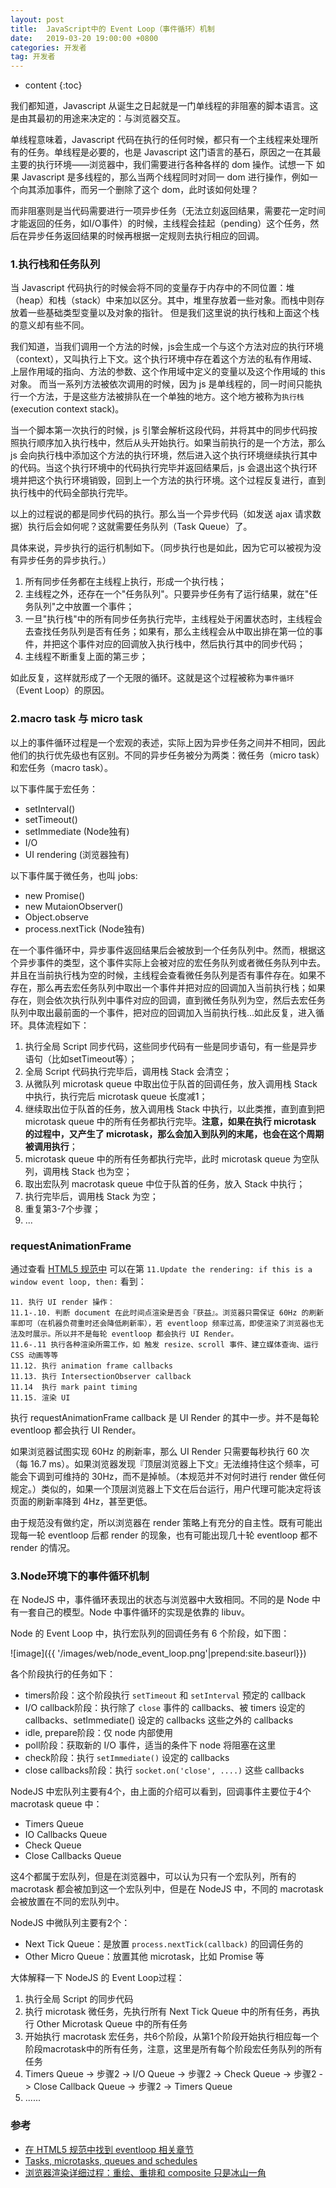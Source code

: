 ```yaml
---
layout: post
title:  JavaScript中的 Event Loop（事件循环）机制
date:   2019-03-20 19:00:00 +0800
categories: 开发者
tag: 开发者
---
```


* content
{:toc}

我们都知道，Javascript 从诞生之日起就是一门单线程的非阻塞的脚本语言。这是由其最初的用途来决定的：与浏览器交互。

单线程意味着，Javascript 代码在执行的任何时候，都只有一个主线程来处理所有的任务。单线程是必要的，也是 Javascript 这门语言的基石，原因之一在其最主要的执行环境——浏览器中，我们需要进行各种各样的 dom 操作。试想一下 如果 Javascript 是多线程的，那么当两个线程同时对同一 dom 进行操作，例如一个向其添加事件，而另一个删除了这个 dom，此时该如何处理？

而非阻塞则是当代码需要进行一项异步任务（无法立刻返回结果，需要花一定时间才能返回的任务，如I/O事件）的时候，主线程会挂起（pending）这个任务，然后在异步任务返回结果的时候再根据一定规则去执行相应的回调。

### 1.执行栈和任务队列

当 Javascript 代码执行的时候会将不同的变量存于内存中的不同位置：堆（heap）和栈（stack）中来加以区分。其中，堆里存放着一些对象。而栈中则存放着一些基础类型变量以及对象的指针。 但是我们这里说的执行栈和上面这个栈的意义却有些不同。

我们知道，当我们调用一个方法的时候，js会生成一个与这个方法对应的执行环境（context），又叫执行上下文。这个执行环境中存在着这个方法的私有作用域、上层作用域的指向、方法的参数、这个作用域中定义的变量以及这个作用域的 this 对象。 而当一系列方法被依次调用的时候，因为 js 是单线程的，同一时间只能执行一个方法，于是这些方法被排队在一个单独的地方。这个地方被称为`执行栈`(execution context stack)。

当一个脚本第一次执行的时候，js 引擎会解析这段代码，并将其中的同步代码按照执行顺序加入执行栈中，然后从头开始执行。如果当前执行的是一个方法，那么 js 会向执行栈中添加这个方法的执行环境，然后进入这个执行环境继续执行其中的代码。当这个执行环境中的代码执行完毕并返回结果后，js 会退出这个执行环境并把这个执行环境销毁，回到上一个方法的执行环境。这个过程反复进行，直到执行栈中的代码全部执行完毕。

以上的过程说的都是同步代码的执行。那么当一个异步代码（如发送 ajax 请求数据）执行后会如何呢？这就需要任务队列（Task Queue）了。

具体来说，异步执行的运行机制如下。（同步执行也是如此，因为它可以被视为没有异步任务的异步执行。）

1. 所有同步任务都在主线程上执行，形成一个执行栈；
2. 主线程之外，还存在一个"任务队列"。只要异步任务有了运行结果，就在"任务队列"之中放置一个事件；
3. 一旦"执行栈"中的所有同步任务执行完毕，主线程处于闲置状态时，主线程会去查找任务队列是否有任务；如果有，那么主线程会从中取出排在第一位的事件，并把这个事件对应的回调放入执行栈中，然后执行其中的同步代码；
4. 主线程不断重复上面的第三步；

如此反复，这样就形成了一个无限的循环。这就是这个过程被称为`事件循环`（Event Loop）的原因。

### 2.macro task 与 micro task

以上的事件循环过程是一个宏观的表述，实际上因为异步任务之间并不相同，因此他们的执行优先级也有区别。不同的异步任务被分为两类：微任务（micro task）和宏任务（macro task）。

以下事件属于宏任务：

* setInterval()
* setTimeout()
* setImmediate (Node独有)
* I/O
* UI rendering (浏览器独有)

以下事件属于微任务，也叫 jobs:

* new Promise()
* new MutaionObserver()
* Object.observe
* process.nextTick (Node独有)

在一个事件循环中，异步事件返回结果后会被放到一个任务队列中。然而，根据这个异步事件的类型，这个事件实际上会被对应的宏任务队列或者微任务队列中去。并且在当前执行栈为空的时候，主线程会查看微任务队列是否有事件存在。如果不存在，那么再去宏任务队列中取出一个事件并把对应的回调加入当前执行栈；如果存在，则会依次执行队列中事件对应的回调，直到微任务队列为空，然后去宏任务队列中取出最前面的一个事件，把对应的回调加入当前执行栈...如此反复，进入循环。具体流程如下：

1. 执行全局 Script 同步代码，这些同步代码有一些是同步语句，有一些是异步语句（比如setTimeout等）；
2. 全局 Script 代码执行完毕后，调用栈 Stack 会清空；
3. 从微队列 microtask queue 中取出位于队首的回调任务，放入调用栈 Stack 中执行，执行完后 microtask queue 长度减1；
4. 继续取出位于队首的任务，放入调用栈 Stack 中执行，以此类推，直到直到把 microtask queue 中的所有任务都执行完毕。**注意，如果在执行 microtask 的过程中，又产生了 microtask，那么会加入到队列的末尾，也会在这个周期被调用执行**；
5. microtask queue 中的所有任务都执行完毕，此时 microtask queue 为空队列，调用栈 Stack 也为空；
6. 取出宏队列 macrotask queue 中位于队首的任务，放入 Stack 中执行；
7. 执行完毕后，调用栈 Stack 为空；
8. 重复第3-7个步骤；
9. ...

### requestAnimationFrame

通过查看 [HTML5 规范中](https://html.spec.whatwg.org/multipage/webappapis.html#event-loop-processing-model) 可以在第 `11.Update the rendering: if this is a window event loop, then:` 看到：

```
11. 执行 UI render 操作：
11.1-.10. 判断 document 在此时间点渲染是否会『获益』。浏览器只需保证 60Hz 的刷新率即可（在机器负荷重时还会降低刷新率），若 eventloop 频率过高，即使渲染了浏览器也无法及时展示。所以并不是每轮 eventloop 都会执行 UI Render。
11.6-.11 执行各种渲染所需工作，如 触发 resize、scroll 事件、建立媒体查询、运行 CSS 动画等等
11.12. 执行 animation frame callbacks
11.13. 执行 IntersectionObserver callback
11.14  执行 mark paint timing
11.15. 渲染 UI
```

执行 requestAnimationFrame callback 是 UI Render 的其中一步。并不是每轮 eventloop 都会执行 UI Render。

如果浏览器试图实现 60Hz 的刷新率，那么 UI Render 只需要每秒执行 60 次（每 16.7 ms）。如果浏览器发现『顶层浏览器上下文』无法维持住这个频率，可能会下调到可维持的 30Hz，而不是掉帧。（本规范并不对何时进行 render 做任何规定。）类似的，如果一个顶层浏览器上下文在后台运行，用户代理可能决定将该页面的刷新率降到 4Hz，甚至更低。

由于规范没有做约定，所以浏览器在 render 策略上有充分的自主性。既有可能出现每一轮 eventloop 后都 render 的现象，也有可能出现几十轮 eventloop 都不 render 的情况。


### 3.Node环境下的事件循环机制

在 NodeJS 中，事件循环表现出的状态与浏览器中大致相同。不同的是 Node 中有一套自己的模型。Node 中事件循环的实现是依靠的 libuv。

Node 的 Event Loop 中，执行宏队列的回调任务有 6 个阶段，如下图：

![image]({{ '/images/web/node_event_loop.png'|prepend:site.baseurl}})

各个阶段执行的任务如下：

* timers阶段：这个阶段执行 `setTimeout` 和 `setInterval` 预定的 callback
* I/O callback阶段：执行除了 `close` 事件的 callbacks、被 timers 设定的 callbacks、setImmediate() 设定的 callbacks 这些之外的 callbacks
* idle, prepare阶段：仅 node 内部使用
* poll阶段：获取新的 I/O 事件，适当的条件下 node 将阻塞在这里
* check阶段：执行 `setImmediate()` 设定的 callbacks
* close callbacks阶段：执行 `socket.on('close', ....)` 这些 callbacks

NodeJS 中宏队列主要有4个，由上面的介绍可以看到，回调事件主要位于4个 macrotask queue 中：

* Timers Queue
* IO Callbacks Queue
* Check Queue
* Close Callbacks Queue

这4个都属于宏队列，但是在浏览器中，可以认为只有一个宏队列，所有的 macrotask 都会被加到这一个宏队列中，但是在 NodeJS 中，不同的 macrotask 会被放置在不同的宏队列中。

NodeJS 中微队列主要有2个：

* Next Tick Queue：是放置 `process.nextTick(callback)` 的回调任务的
* Other Micro Queue：放置其他 microtask，比如 Promise 等

大体解释一下 NodeJS 的 Event Loop过程：

1. 执行全局 Script 的同步代码
2. 执行 microtask 微任务，先执行所有 Next Tick Queue 中的所有任务，再执行 Other Microtask Queue 中的所有任务
3. 开始执行 macrotask 宏任务，共6个阶段，从第1个阶段开始执行相应每一个阶段macrotask中的所有任务，注意，这里是所有每个阶段宏任务队列的所有任务
4. Timers Queue -> 步骤2 -> I/O Queue -> 步骤2 -> Check Queue -> 步骤2 -> Close Callback Queue -> 步骤2 -> Timers Queue
5. ......

### 参考

- [在 HTML5 规范中找到 eventloop 相关章节](https://html.spec.whatwg.org/multipage/webappapis.html#event-loop-processing-model)
- [Tasks, microtasks, queues and schedules](https://jakearchibald.com/2015/tasks-microtasks-queues-and-schedules/)
- [浏览器渲染详细过程：重绘、重排和 composite 只是冰山一角](https://juejin.cn/post/6844903476506394638)
